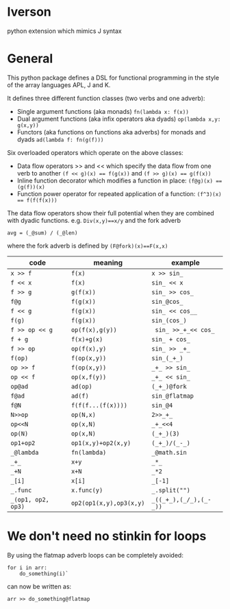 # Iverson
python extension which mimics J syntax

# General
This python package defines a DSL for functional programming in the style of the array languages APL, J and K. 

It defines three different function classes (two verbs and one adverb):
 - Single argument functions (aka monads) `fn(lambda x: f(x))`
 - Dual argument functions (aka infix operators aka dyads) `op(lambda x,y: g(x,y))`
 - Functors (aka functions on functions aka adverbs) for monads and dyads `ad(lambda f: fn(g(f)))`


Six overloaded operators which operate on the above classes:
 -  Data flow operators >> and << which specify the data flow from one verb to another `(f << g)(x) == f(g(x))` and `(f >> g)(x) == g(f(x))`
 - Inline function decorator which modifies a function in place: `(f@g)(x) == (g(f))(x)` 
 - Function power operator for repeated application of a function: `(f^3)(x) == f(f(f(x)))`


The data flow operators show their full potential when they are combined with dyadic functions. e.g. `Div(x,y)==x/y` and the fork adverb

`avg = (_@sum) / (_@len)`

where the fork adverb is defined by `(F@fork)(x)==F(x,x)`

|code|meaning|example|
|--|--|--|
|`x >> f`|`f(x)`|`x >> sin_`|
|`f << x`|`f(x)`|`sin_ << x`|
|`f >> g`|`g(f(x))`|`sin_ >> cos_`|
|`f@g`|`f(g(x))`|`sin_@cos_`|
|`f << g`|`f(g(x))`|`sin_ << cos__`|
|`f(g)`|`f(g(x))`|`sin_(cos_)`|
|`f >> op << g`|`op(f(x),g(y))`|` sin_ >>_+_<< cos_`|
|`f + g`|`f(x)+g(x)`|`sin_ + cos_`|
|`f >> op`|`op(f(x),y)`|`sin_ >> _+_`|
|`f(op)`|`f(op(x,y))`|`sin_(_+_)`|
|`op >> f`|`f(op(x,y))`|`_+_ >> sin_`|
|`op << f`|`op(x,f(y))`|`_+_ << sin_`|
|`op@ad`|`ad(op)`|`(_+_)@fork`|
|`f@ad`|`ad(f)`|`sin_@flatmap`|
|`f@N`|`f(f(f...(f(x))))`|`sin_@4`|
|`N>>op`|`op(N,x)`|`2>>_+_`|
|`op<<N`|`op(x,N)`|`_+_<<4`|
|`op(N)`|`op(x,N)`|`(_+_)(3)`|
|`op1+op2`|`op1(x,y)+op2(x,y)`|`(_+_)/(_-_)`|
|`_@lambda`|`fn(lambda)`|`_@math.sin`|
|`_+_`|`x+y`|`_*_`|
|`_+N`|`x+N`|`_*2`|
|`_[i]`|`x[i]`|`_[-1]`|
|`_.func`|`x.func(y)`|`_.split("")`|
|`_(op1, op2, op3)`|`op2(op1(x,y),op3(x,y)`|`_((_+_),(_/_),(_-_))`|

# We don't need no stinkin for loops

By using the flatmap adverb loops can be completely avoided:

    for i in arr:
        do_something(i)`
    
can now be written as:

`arr >> do_something@flatmap`



